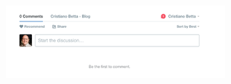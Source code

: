 <!-- .slide: data-background="resources/disqus.png" data-state="dim" -->

![cat](resources/disqus.png)

